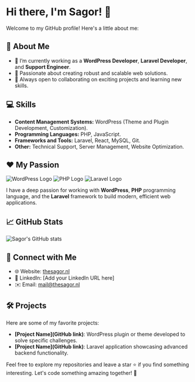 # Hi there, I'm Sagor! 👋

Welcome to my GitHub profile! Here's a little about me:

## 🚀 About Me
- 🌱 I’m currently working as a **WordPress Developer**, **Laravel Developer**, and **Support Engineer**.
- 🔧 Passionate about creating robust and scalable web solutions.
- 🌟 Always open to collaborating on exciting projects and learning new skills.

## 💻 Skills
- **Content Management Systems:** WordPress (Theme and Plugin Development, Customization).
- **Programming Languages:** PHP, JavaScript.
- **Frameworks and Tools:** Laravel, React, MySQL, Git.
- **Other:** Technical Support, Server Management, Website Optimization.

## ❤️ My Passion
![WordPress Logo](https://s.w.org/style/images/about/WordPress-logotype-standard.png) ![PHP Logo](https://www.php.net/images/logos/new-php-logo.svg) ![Laravel Logo]([https://laravel.com/img/logotype.min.svg](https://laravel.com/img/logomark.min.svg))

I have a deep passion for working with **WordPress**, **PHP** programming language, and the **Laravel** framework to build modern, efficient web applications.

## 📈 GitHub Stats
![Sagor's GitHub stats](https://github-readme-stats.vercel.app/api?username=thesagor&show_icons=true&theme=radical)

## 🔗 Connect with Me
- 🌐 Website: [thesagor.nl](https://thesagor.nl)
- 💼 LinkedIn: [Add your LinkedIn URL here]
- ✉️ Email: [mail@thesagor.nl](mailto:mail@thesagor.nl)

## 🛠 Projects
Here are some of my favorite projects:
- **[Project Name](GitHub link)**: WordPress plugin or theme developed to solve specific challenges.
- **[Project Name](GitHub link)**: Laravel application showcasing advanced backend functionality.

Feel free to explore my repositories and leave a star ⭐ if you find something interesting. Let's code something amazing together! 🚀
